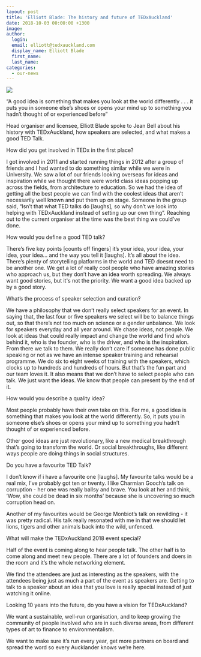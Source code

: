 ```yaml
---
layout: post
title: 'Elliott Blade: The history and future of TEDxAuckland'
date: 2018-10-03 00:00:00 +1300
image:
author:
  login:
  email: elliott@tedxauckland.com
  display_name: Elliott Blade
  first_name:
  last_name:
categories:
  - our-news
---
```


![](/uploads/elliot-blog.jpg)

“A good idea is something that makes you look at the world differently . . . it puts you in someone else’s shoes or opens your mind up to something you hadn’t thought of or experienced before”

Head organiser and licensee, Elliott Blade spoke to Jean Bell about his history with TEDxAuckland, how speakers are selected, and what makes a good TED Talk.

How did you get involved in TEDx in the first place?

I got involved in 2011 and started running things in 2012 after a group of friends and I had wanted to do something similar while we were in University. We saw a lot of our friends looking overseas for ideas and inspiration while we thought there were world class ideas popping up across the fields, from architecture to education. So we had the idea of getting all the best people we can find with the coolest ideas that aren’t necessarily well known and put them up on stage. Someone in the group said, “Isn’t that what TED talks do [laughs], so why don’t we look into helping with TEDxAuckland instead of setting up our own thing”. Reaching out to the current organiser at the time was the best thing we could’ve done.

How would you define a good TED talk?

There’s five key points [counts off fingers] it’s your idea, your idea, your idea, your idea… and the way you tell it [laughs]. It’s all about the idea. There’s plenty of storytelling platforms in the world and TED doesnt need to be another one. We get a lot of really cool people who have amazing stories who approach us, but they don’t have an idea worth spreading. We always want good stories, but it's not the priority. We want a good idea backed up by a good story.

What’s the process of speaker selection and curation?

We have a philosophy that we don’t really select speakers for an event. In saying that, the last four or five speakers we select will be to balance things out, so that there’s not too much on science or a gender unbalance. We look for speakers everyday and all year around. We chase ideas, not people. We look at ideas that could really impact and change the world and find who’s behind it, who is the founder, who is the driver, and who is the inspiration. From there we talk to them. We really don’t care if someone has done public speaking or not as we have an intense speaker training and rehearsal programme. We do six to eight weeks of training with the speakers, which clocks up to hundreds and hundreds of hours. But that’s the fun part and our team loves it. It also means that we don’t have to select people who can talk. We just want the ideas. We know that people can present by the end of it.

How would you describe a quality idea?

Most people probably have their own take on this. For me, a good idea is something that makes you look at the world differently. So, it puts you in someone else’s shoes or opens your mind up to something you hadn’t thought of or experienced before.

Other good ideas are just revolutionary, like a new medical breakthrough that’s going to transform the world. Or social breakthroughs, like different ways people are doing things in social structures.

Do you have a favourite TED Talk?

I don’t know if i have a favourite one [laughs]. My favourite talks would be a real mix, I’ve probably got ten or twenty. I like Charmian Gooch’s talk on corruption - her one was really ballsy and brave. You look at her and think, ‘Wow, she could be dead in six months’ because she is uncovering so much corruption head on.

Another of my favourites would be George Monbiot’s talk on rewilding - it was pretty radical. His talk really resonated with me in that we should let lions, tigers and other animals back into the wild, unfenced.

What will make the TEDxAuckland 2018 event special?

Half of the event is coming along to hear people talk. The other half is to come along and meet new people. There are a lot of founders and doers in the room and it’s the whole networking element.

We find the attendees are just as interesting as the speakers, with the attendees being just as much a part of the event as speakers are. Getting to talk to a speaker about an idea that you love is really special instead of just watching it online.

Looking 10 years into the future, do you have a vision for TEDxAuckland?

We want a sustainable, well-run organisation, and to keep growing the community of people involved who are in such diverse areas, from different types of art to finance to environmentalism.

We want to make sure it’s run every year, get more partners on board and spread the word so every Aucklander knows we’re here.